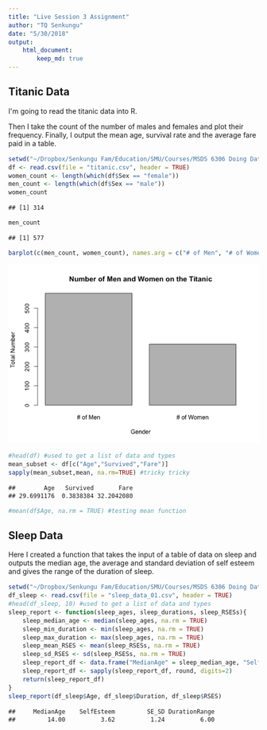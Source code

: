```yaml
---
title: "Live Session 3 Assignment"
author: "TQ Senkungu"
date: "5/30/2018"
output:
    html_document:
        keep_md: true
---
```




## Titanic Data

I'm going to read the titanic data into R.

Then I take the count of the number of males and females and plot their frequency. Finally, I output the mean age, survival rate and the average fare paid in a table.


```r
setwd("~/Dropbox/Senkungu Fam/Education/SMU/Courses/MSDS 6306 Doing Data Science/GitHub Repo/6306-homework/awesome-public-datasets/Datasets")
df <- read.csv(file = "titanic.csv", header = TRUE)
women_count <- length(which(df$Sex == "female"))
men_count <- length(which(df$Sex == "male"))
women_count
```

```
## [1] 314
```

```r
men_count
```

```
## [1] 577
```

```r
barplot(c(men_count, women_count), names.arg = c("# of Men", "# of Women"), ylab = "Total Number", xlab = "Gender", main = "Number of Men and Women on the Titanic")
```

![](Tsenkungu_Livesession3assignment_files/figure-html/titanic-1.png)<!-- -->

```r
#head(df) #used to get a list of data and types
mean_subset <- df[c("Age","Survived","Fare")]
sapply(mean_subset,mean, na.rm=TRUE) #tricky tricky
```

```
##        Age   Survived       Fare 
## 29.6991176  0.3838384 32.2042080
```

```r
#mean(df$Age, na.rm = TRUE) #testing mean function
```

## Sleep Data

Here I created a function that takes the input of a table of data on sleep and outputs the median age, the average and standard deviation of self esteem and gives the range of the duration of sleep.


```r
setwd("~/Dropbox/Senkungu Fam/Education/SMU/Courses/MSDS 6306 Doing Data Science/GitHub Repo/6306-homework/unit03")
df_sleep <- read.csv(file = "sleep_data_01.csv", header = TRUE)
#head(df_sleep, 10) #used to get a list of data and types
sleep_report <- function(sleep_ages, sleep_durations, sleep_RSESs){
    sleep_median_age <- median(sleep_ages, na.rm = TRUE)
    sleep_min_duration <- min(sleep_ages, na.rm = TRUE)
    sleep_max_duration <- max(sleep_ages, na.rm = TRUE)
    sleep_mean_RSES <- mean(sleep_RSESs, na.rm = TRUE)
    sleep_sd_RSES <- sd(sleep_RSESs, na.rm = TRUE)
    sleep_report_df <- data.frame("MedianAge" = sleep_median_age, "SelfEsteem" = sleep_mean_RSES/5, "SE_SD" = sleep_sd_RSES/5, "DurationRange" = sleep_max_duration-sleep_min_duration)
    sleep_report_df <- sapply(sleep_report_df, round, digits=2)
    return(sleep_report_df)
}
sleep_report(df_sleep$Age, df_sleep$Duration, df_sleep$RSES)
```

```
##     MedianAge    SelfEsteem         SE_SD DurationRange 
##         14.00          3.62          1.24          6.00
```
